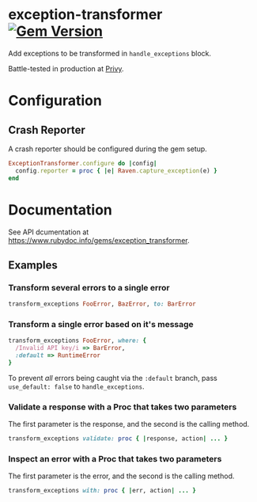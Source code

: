 # exception-transformer [![Gem Version](https://badge.fury.io/rb/exception_transformer.svg)](https://badge.fury.io/rb/exception_transformer)
Add exceptions to be transformed in `handle_exceptions` block.

Battle-tested in production at [Privy](https://www.privy.com).

# Configuration
## Crash Reporter
A crash reporter should be configured during the gem setup.
```ruby
ExceptionTransformer.configure do |config|
  config.reporter = proc { |e| Raven.capture_exception(e) }
end
```

# Documentation

See API dcumentation at https://www.rubydoc.info/gems/exception_transformer.

## Examples

### Transform several errors to a single error
```ruby
transform_exceptions FooError, BazError, to: BarError
```

### Transform a single error based on it's message
```ruby
transform_exceptions FooError, where: {
  /Invalid API key/i => BarError,
  :default => RuntimeError
}
```
To prevent *all* errors being caught via the `:default` branch,
pass `use_default: false` to `handle_exceptions`.

### Validate a response with a Proc that takes two parameters
The first parameter is the response, and the second is the calling method.
```ruby
transform_exceptions validate: proc { |response, action| ... }
```

### Inspect an error with a Proc that takes two parameters
The first parameter is the error, and the second is the calling method.
```ruby
transform_exceptions with: proc { |err, action| ... }
```
